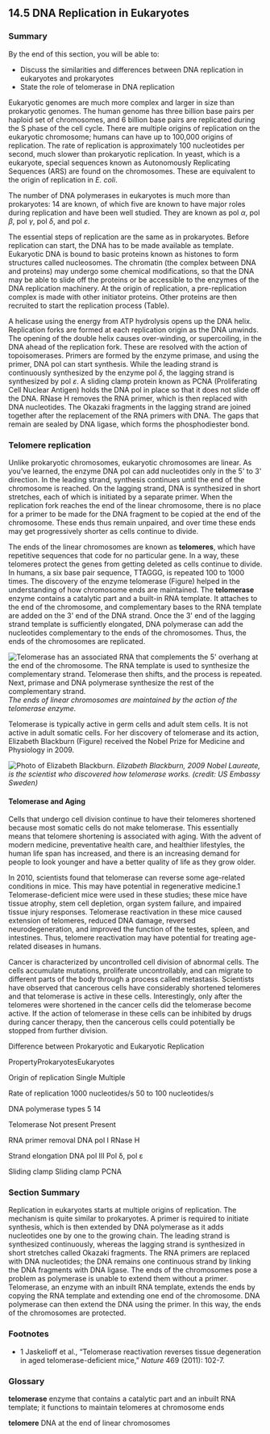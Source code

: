 ##  14.5 DNA Replication in Eukaryotes 

### Summary

By the end of this section, you will be able to: 

  - Discuss the similarities and differences between DNA replication in eukaryotes and prokaryotes
  - State the role of telomerase in DNA replication

Eukaryotic genomes are much more complex and larger in size than prokaryotic genomes. The human genome has three billion base pairs per haploid set of chromosomes, and 6 billion base pairs are replicated during the S phase of the cell cycle. There are multiple origins of replication on the eukaryotic chromosome; humans can have up to 100,000 origins of replication. The rate of replication is approximately 100 nucleotides per second, much slower than prokaryotic replication. In yeast, which is a eukaryote, special sequences known as Autonomously Replicating Sequences (ARS) are found on the chromosomes. These are equivalent to the origin of replication in _E. coli_.

The number of DNA polymerases in eukaryotes is much more than prokaryotes: 14 are known, of which five are known to have major roles during replication and have been well studied. They are known as pol _α_, pol _β_, pol _γ_, pol _δ_, and pol _ε_.

The essential steps of replication are the same as in prokaryotes. Before replication can start, the DNA has to be made available as template. Eukaryotic DNA is bound to basic proteins known as histones to form structures called nucleosomes. The chromatin (the complex between DNA and proteins) may undergo some chemical modifications, so that the DNA may be able to slide off the proteins or be accessible to the enzymes of the DNA replication machinery. At the origin of replication, a pre-replication complex is made with other initiator proteins. Other proteins are then recruited to start the replication process (Table).

A helicase using the energy from ATP hydrolysis opens up the DNA helix. Replication forks are formed at each replication origin as the DNA unwinds. The opening of the double helix causes over-winding, or supercoiling, in the DNA ahead of the replication fork. These are resolved with the action of topoisomerases. Primers are formed by the enzyme primase, and using the primer, DNA pol can start synthesis. While the leading strand is continuously synthesized by the enzyme pol _δ_, the lagging strand is synthesized by pol _ε_. A sliding clamp protein known as PCNA (Proliferating Cell Nuclear Antigen) holds the DNA pol in place so that it does not slide off the DNA. RNase H removes the RNA primer, which is then replaced with DNA nucleotides. The Okazaki fragments in the lagging strand are joined together after the replacement of the RNA primers with DNA. The gaps that remain are sealed by DNA ligase, which forms the phosphodiester bond.

### Telomere replication

Unlike prokaryotic chromosomes, eukaryotic chromosomes are linear. As you’ve learned, the enzyme DNA pol can add nucleotides only in the 5' to 3' direction. In the leading strand, synthesis continues until the end of the chromosome is reached. On the lagging strand, DNA is synthesized in short stretches, each of which is initiated by a separate primer. When the replication fork reaches the end of the linear chromosome, there is no place for a primer to be made for the DNA fragment to be copied at the end of the chromosome. These ends thus remain unpaired, and over time these ends may get progressively shorter as cells continue to divide.

The ends of the linear chromosomes are known as **telomeres**, which have repetitive sequences that code for no particular gene. In a way, these telomeres protect the genes from getting deleted as cells continue to divide. In humans, a six base pair sequence, TTAGGG, is repeated 100 to 1000 times. The discovery of the enzyme telomerase (Figure) helped in the understanding of how chromosome ends are maintained. The **telomerase** enzyme contains a catalytic part and a built-in RNA template. It attaches to the end of the chromosome, and complementary bases to the RNA template are added on the 3' end of the DNA strand. Once the 3' end of the lagging strand template is sufficiently elongated, DNA polymerase can add the nucleotides complementary to the ends of the chromosomes. Thus, the ends of the chromosomes are replicated.

![Telomerase has an associated RNA that complements the 5' overhang at the end of the chromosome. The RNA template is used to synthesize the complementary strand. Telomerase then shifts, and the process is repeated. Next, primase and DNA polymerase synthesize the rest of the complementary strand.][1] _The ends of linear chromosomes are maintained by the action of the telomerase enzyme._

Telomerase is typically active in germ cells and adult stem cells. It is not active in adult somatic cells. For her discovery of telomerase and its action, Elizabeth Blackburn (Figure) received the Nobel Prize for Medicine and Physiology in 2009.

![Photo of Elizabeth Blackburn.][2] _Elizabeth Blackburn, 2009 Nobel Laureate, is the scientist who discovered how telomerase works. (credit: US Embassy Sweden)_

#### Telomerase and Aging

Cells that undergo cell division continue to have their telomeres shortened because most somatic cells do not make telomerase. This essentially means that telomere shortening is associated with aging. With the advent of modern medicine, preventative health care, and healthier lifestyles, the human life span has increased, and there is an increasing demand for people to look younger and have a better quality of life as they grow older.

In 2010, scientists found that telomerase can reverse some age-related conditions in mice. This may have potential in regenerative medicine.1 Telomerase-deficient mice were used in these studies; these mice have tissue atrophy, stem cell depletion, organ system failure, and impaired tissue injury responses. Telomerase reactivation in these mice caused extension of telomeres, reduced DNA damage, reversed neurodegeneration, and improved the function of the testes, spleen, and intestines. Thus, telomere reactivation may have potential for treating age-related diseases in humans.

Cancer is characterized by uncontrolled cell division of abnormal cells. The cells accumulate mutations, proliferate uncontrollably, and can migrate to different parts of the body through a process called metastasis. Scientists have observed that cancerous cells have considerably shortened telomeres and that telomerase is active in these cells. Interestingly, only after the telomeres were shortened in the cancer cells did the telomerase become active. If the action of telomerase in these cells can be inhibited by drugs during cancer therapy, then the cancerous cells could potentially be stopped from further division.

Difference between Prokaryotic and Eukaryotic Replication

PropertyProkaryotesEukaryotes

Origin of replication
Single
Multiple

Rate of replication
1000 nucleotides/s
50 to 100 nucleotides/s

DNA polymerase types
5
14

Telomerase
Not present
Present

RNA primer removal
DNA pol I
RNase H

Strand elongation
DNA pol III
Pol δ, pol ε

Sliding clamp
Sliding clamp
PCNA

### Section Summary

Replication in eukaryotes starts at multiple origins of replication. The mechanism is quite similar to prokaryotes. A primer is required to initiate synthesis, which is then extended by DNA polymerase as it adds nucleotides one by one to the growing chain. The leading strand is synthesized continuously, whereas the lagging strand is synthesized in short stretches called Okazaki fragments. The RNA primers are replaced with DNA nucleotides; the DNA remains one continuous strand by linking the DNA fragments with DNA ligase. The ends of the chromosomes pose a problem as polymerase is unable to extend them without a primer. Telomerase, an enzyme with an inbuilt RNA template, extends the ends by copying the RNA template and extending one end of the chromosome. DNA polymerase can then extend the DNA using the primer. In this way, the ends of the chromosomes are protected.

### Footnotes

  - 1 Jaskelioff et al., “Telomerase reactivation reverses tissue degeneration in aged telomerase-deficient mice,” _Nature_ 469 (2011): 102-7.

### Glossary

**telomerase** enzyme that contains a catalytic part and an inbuilt RNA template; it functions to maintain telomeres at chromosome ends

**telomere** DNA at the end of linear chromosomes

   [1]: https://cnx.org/resources/5fe3633dfebb75e90a0d47220d8e70f9f8ad73ca/Figure_14_05_01.jpg
   [2]: https://cnx.org/resources/75e41fc0c90afb8b222007d3c5bb1dd027f8c94c/Figure_14_05_02.jpg

